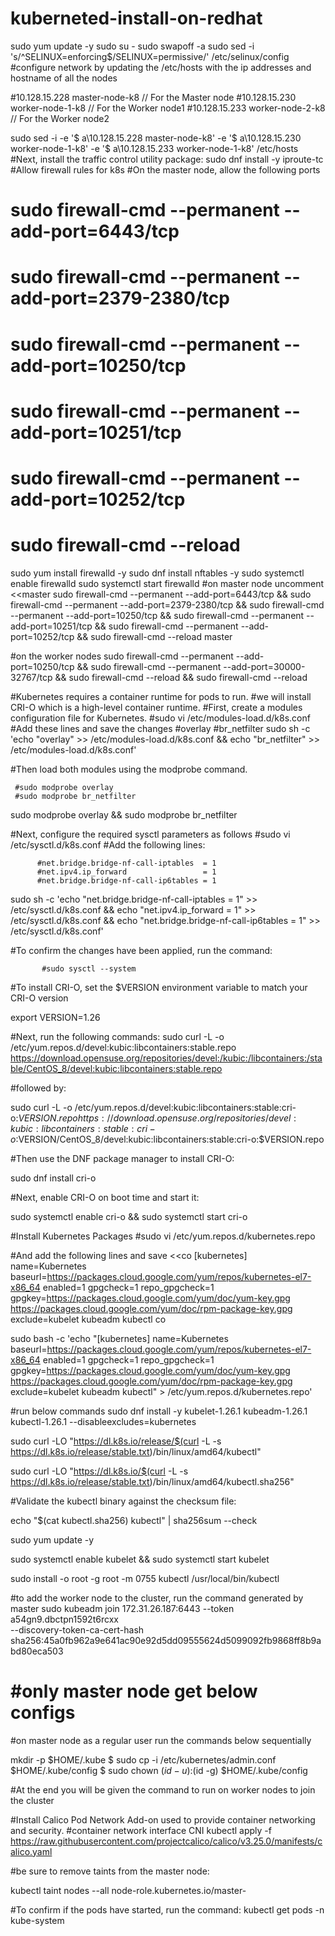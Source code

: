 # kuberneted-install-on-redhat



sudo yum update -y
sudo su -
sudo swapoff -a
sudo sed -i 's/^SELINUX=enforcing$/SELINUX=permissive/' /etc/selinux/config
#configure network by updating the /etc/hosts with the ip addresses and hostname of all the nodes

#10.128.15.228 master-node-k8          // For the Master node
#10.128.15.230 worker-node-1-k8       //  For the Worker node1
#10.128.15.233 worker-node-2-k8       //  For the Worker node2

sudo sed -i -e '$ a\10.128.15.228 master-node-k8' -e '$ a\10.128.15.230 worker-node-1-k8' -e '$ a\10.128.15.233 worker-node-1-k8' /etc/hosts
#Next, install the traffic control utility package:
sudo dnf install -y iproute-tc
#Allow firewall rules for k8s
#On the master node, allow the following ports
# sudo firewall-cmd --permanent --add-port=6443/tcp
# sudo firewall-cmd --permanent --add-port=2379-2380/tcp
# sudo firewall-cmd --permanent --add-port=10250/tcp
# sudo firewall-cmd --permanent --add-port=10251/tcp
# sudo firewall-cmd --permanent --add-port=10252/tcp
# sudo firewall-cmd --reload

sudo yum install firewalld -y
sudo dnf install nftables -y
sudo systemctl enable firewalld
sudo systemctl start firewalld
#on master node uncomment
<<master
sudo firewall-cmd --permanent --add-port=6443/tcp && sudo firewall-cmd --permanent --add-port=2379-2380/tcp && sudo firewall-cmd --permanent --add-port=10250/tcp && sudo firewall-cmd --permanent --add-port=10251/tcp && sudo firewall-cmd --permanent --add-port=10252/tcp && sudo firewall-cmd --reload
master

#on the worker nodes
sudo firewall-cmd --permanent --add-port=10250/tcp && sudo firewall-cmd --permanent --add-port=30000-32767/tcp && sudo firewall-cmd --reload && sudo firewall-cmd --reload

#Kubernetes requires a container runtime for pods to run.
#we will install CRI-O which is a high-level container runtime.
#First, create a modules configuration file for Kubernetes.
       #sudo vi /etc/modules-load.d/k8s.conf
#Add these lines and save the changes
       #overlay
       #br_netfilter
sudo sh -c 'echo "overlay" >> /etc/modules-load.d/k8s.conf && echo "br_netfilter" >> /etc/modules-load.d/k8s.conf'



#Then load both modules using the modprobe command.

     #sudo modprobe overlay
     #sudo modprobe br_netfilter
sudo modprobe overlay && sudo modprobe br_netfilter

#Next, configure the required sysctl parameters as follows
      #sudo vi /etc/sysctl.d/k8s.conf
#Add the following lines:

          #net.bridge.bridge-nf-call-iptables  = 1
          #net.ipv4.ip_forward                 = 1
          #net.bridge.bridge-nf-call-ip6tables = 1

sudo sh -c 'echo "net.bridge.bridge-nf-call-iptables = 1" >> /etc/sysctl.d/k8s.conf && echo "net.ipv4.ip_forward = 1" >> /etc/sysctl.d/k8s.conf && echo "net.bridge.bridge-nf-call-ip6tables = 1" >> /etc/sysctl.d/k8s.conf'

#To confirm the changes have been applied, run the command:

           #sudo sysctl --system

#To install CRI-O, set the $VERSION environment variable to match your CRI-O version

export VERSION=1.26

#Next, run the following commands:
sudo curl -L -o /etc/yum.repos.d/devel:kubic:libcontainers:stable.repo https://download.opensuse.org/repositories/devel:/kubic:/libcontainers:/stable/CentOS_8/devel:kubic:libcontainers:stable.repo

#followed by:

sudo curl -L -o /etc/yum.repos.d/devel:kubic:libcontainers:stable:cri-o:$VERSION.repo https://download.opensuse.org/repositories/devel:kubic:libcontainers:stable:cri-o:$VERSION/CentOS_8/devel:kubic:libcontainers:stable:cri-o:$VERSION.repo

#Then use the DNF package manager to install CRI-O:

sudo dnf install cri-o

#Next, enable CRI-O on boot time and start it:

sudo systemctl enable cri-o && sudo systemctl start cri-o


#Install Kubernetes Packages
         #sudo vi /etc/yum.repos.d/kubernetes.repo

#And add the following lines and save
<<co
[kubernetes] 
name=Kubernetes
baseurl=https://packages.cloud.google.com/yum/repos/kubernetes-el7-x86_64
enabled=1
gpgcheck=1
repo_gpgcheck=1
gpgkey=https://packages.cloud.google.com/yum/doc/yum-key.gpg https://packages.cloud.google.com/yum/doc/rpm-package-key.gpg
exclude=kubelet kubeadm kubectl
co

sudo bash -c 'echo "[kubernetes]
name=Kubernetes
baseurl=https://packages.cloud.google.com/yum/repos/kubernetes-el7-x86_64
enabled=1
gpgcheck=1
repo_gpgcheck=1
gpgkey=https://packages.cloud.google.com/yum/doc/yum-key.gpg https://packages.cloud.google.com/yum/doc/rpm-package-key.gpg
exclude=kubelet kubeadm kubectl" > /etc/yum.repos.d/kubernetes.repo'

#run below commands
sudo dnf install -y kubelet-1.26.1 kubeadm-1.26.1 kubectl-1.26.1 --disableexcludes=kubernetes

sudo curl -LO "https://dl.k8s.io/release/$(curl -L -s https://dl.k8s.io/release/stable.txt)/bin/linux/amd64/kubectl"

sudo curl -LO "https://dl.k8s.io/$(curl -L -s https://dl.k8s.io/release/stable.txt)/bin/linux/amd64/kubectl.sha256"

#Validate the kubectl binary against the checksum file:

echo "$(cat kubectl.sha256)  kubectl" | sha256sum --check

sudo yum update -y

sudo systemctl enable kubelet && sudo systemctl start kubelet


sudo install -o root -g root -m 0755 kubectl /usr/local/bin/kubectl

             
#to add the worker node to the cluster, run the command generated by master
sudo kubeadm join 172.31.26.187:6443 --token a54gn9.dbctpn1592t6rcxx \
	--discovery-token-ca-cert-hash sha256:45a0fb962a9e641ac90e92d5dd09555624d5099092fb9868ff8b9abd80eca503



#only master node get below configs
===================================================================================================
 
#on master node as a regular user run the commands below sequentially

mkdir -p $HOME/.kube
$ sudo cp -i /etc/kubernetes/admin.conf $HOME/.kube/config
$ sudo chown $(id -u):$(id -g) $HOME/.kube/config

#At the end you will be given the command to run on worker nodes to join the cluster

#Install Calico Pod Network Add-on used to provide container networking and security.
#container network interface CNI
kubectl apply -f https://raw.githubusercontent.com/projectcalico/calico/v3.25.0/manifests/calico.yaml

#be sure to remove taints from the master node:

kubectl taint nodes --all node-role.kubernetes.io/master-

#To confirm if the pods have started, run the command:
kubectl get pods -n kube-system






